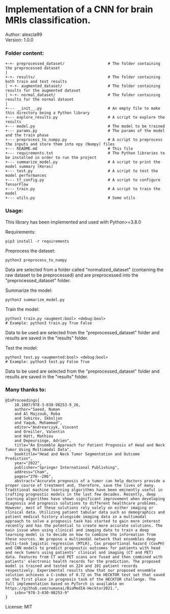 # Implementation of a CNN for brain MRIs classification.

Author: alexcla99  
Version: 1.0.0

### Folder content:

```
+-+- preprocessed_dataset/                   # The folder containing the preprocessed dataset
|
+-+- results/                                # The folder containing both train and test results
| +-+- augmented_dataset/                    # The folder containing results for the augmented dataset
| +-+- normal_dataset/                       # The folder containing results for the normal dataset
|
+--- __init__.py                             # An empty file to make this directory being a Python library
+--- explore_results.py                      # A script to explore the results
+--- model.py                                # The model to be trained
+--- params.py                               # The params of the model and the train phase
+--- preprocess_to_numpy.py                  # A script to preprocess the inputs and store them into npy (Numpy) files
+--- README.md                               # This file
+--- requirements.txt                        # The Python libraries to be installed in order to run the project
+--- summarize_model.py                      # A script to print the model summary (Keras)
+--- test.py                                 # A script to test the model performances
+--- tf_config.py                            # A script to configure TensorFlow
+--- train.py                                # A script to train the model
+--- utils.py                                # Some utils
```

### Usage:

This library has been implemented and used with Python>=3.8.0

Requirements:
```Shell
pip3 install -r requirements
```

Preprocess the dataset:
```Shell
python3 preprocess_to_numpy
```
Data are selected from a folder called "normalized_dataset" (containing the raw dataset to be preprocessed) and are preprocessed into the "preprocessed_dataset" folder.

Summarize the model:
```Shell
python3 summarize_model.py
```

Train the model:
```Shell
python3 train.py <augment:bool> <debug:bool>
# Example: python3 train.py True False
```
Data to be used are selected from the "preprocessed_dataset" folder and results are saved in the "results" folder.

Test the model:
```Shell
python3 test.py <augmented:bool> <debug:bool>
# Example: python3 test.py False True
```
Data to be used are selected from the "preprocessed_dataset" folder and results are saved in the "results" folder.

### Many thanks to:

```Bib
@InProceedings{
	10.1007/978-3-030-98253-9_26,
	author="Saeed, Numan
	and Al Majzoub, Roba
	and Sobirov, Ikboljon
	and Yaqub, Mohammad",
	editor="Andrearczyk, Vincent
	and Oreiller, Valentin
	and Hatt, Mathieu
	and Depeursinge, Adrien",
	title="An Ensemble Approach for Patient Prognosis of Head and Neck Tumor Using Multimodal Data",
	booktitle="Head and Neck Tumor Segmentation and Outcome Prediction",
	year="2022",
	publisher="Springer International Publishing",
	address="Cham",
	pages="278--286",
	abstract="Accurate prognosis of a tumor can help doctors provide a proper course of treatment and, therefore, save the lives of many. Traditional machine learning algorithms have been eminently useful in crafting prognostic models in the last few decades. Recently, deep learning algorithms have shown significant improvement when developing diagnosis and prognosis solutions to different healthcare problems. However, most of these solutions rely solely on either imaging or clinical data. Utilizing patient tabular data such as demographics and patient medical history alongside imaging data in a multimodal approach to solve a prognosis task has started to gain more interest recently and has the potential to create more accurate solutions. The main issue when using clinical and imaging data to train a deep learning model is to decide on how to combine the information from these sources. We propose a multimodal network that ensembles deep multi-task logistic regression (MTLR), Cox proportional hazard (CoxPH) and CNN models to predict prognostic outcomes for patients with head and neck tumors using patients' clinical and imaging (CT and PET) data. Features from CT and PET scans are fused and then combined with patients' electronic health records for the prediction. The proposed model is trained and tested on 224 and 101 patient records respectively. Experimental results show that our proposed ensemble solution achieves a C-index of 0.72 on The HECKTOR test set that saved us the first place in prognosis task of the HECKTOR challenge. The full implementation based on PyTorch is available on https://github.com/numanai/BioMedIA-Hecktor2021.",
	isbn="978-3-030-98253-9"
}
```

License: MIT
